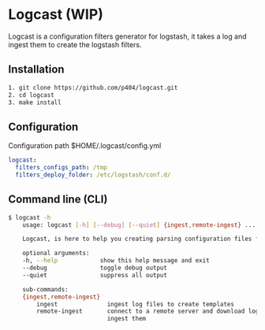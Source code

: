 # Logcast (WIP)
Logcast is a configuration filters generator for logstash, it takes a log and ingest them to create the logstash filters.


## Installation
```bash
1. git clone https://github.com/p404/logcast.git
2. cd logcast
3. make install 
```

## Configuration
Configuration path $HOME/.logcast/config.yml
```yaml
logcast:
  filters_configs_path: /tmp
  filters_deploy_folder: /etc/logstash/conf.d/
```

## Command line (CLI)
```bash
$ logcast -h
    usage: logcast [-h] [--debug] [--quiet] {ingest,remote-ingest} ...

    Logcast, is here to help you creating parsing configuration files for logstash

    optional arguments:
    -h, --help            show this help message and exit
    --debug               toggle debug output
    --quiet               suppress all output

    sub-commands:
    {ingest,remote-ingest}
        ingest              ingest log files to create templates
        remote-ingest       connect to a remote server and download log files to
                            ingest them
```